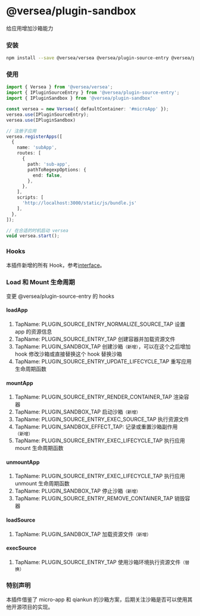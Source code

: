 # @versea/plugin-sandbox

给应用增加沙箱能力

### 安装

```bash
npm install --save @versea/versea @versea/plugin-source-entry @versea/plugin-sandbox
```

### 使用

```ts
import { Versea } from '@versea/versea';
import { IPluginSourceEntry } from '@versea/plugin-source-entry';
import { IPluginSandbox } from '@versea/plugin-sandbox'

const versea = new Versea({ defaultContainer: '#microApp' });
versea.use(IPluginSourceEntry);
versea.use(IPluginSandbox)

// 注册子应用
versea.registerApps([
  {
    name: 'subApp',
    routes: [
      {
        path: 'sub-app',
        pathToRegexpOptions: {
          end: false,
        },
      },
    ],
    scripts: [
      'http://localhost:3000/static/js/bundle.js'
    ],
  },
]);

// 在合适的时机启动 versea
void versea.start();
```

### Hooks

本插件新增的所有 Hook，参考[interface](./src/plugin/interface.ts)。

### Load 和 Mount 生命周期

变更 @versea/plugin-source-entry 的 hooks

#### loadApp
1. TapName: PLUGIN_SOURCE_ENTRY_NORMALIZE_SOURCE_TAP 设置 app 的资源信息
2. TapName: PLUGIN_SOURCE_ENTRY_TAP 创建容器并加载资源文件
3. TapName: PLUGIN_SANDBOX_TAP 创建沙箱`（新增）`，可以在这个之后增加 hook 修改沙箱或直接替换这个 hook 替换沙箱
4. TapName: PLUGIN_SOURCE_ENTRY_UPDATE_LIFECYCLE_TAP 重写应用生命周期函数

#### mountApp
1. TapName: PLUGIN_SOURCE_ENTRY_RENDER_CONTAINER_TAP 渲染容器
2. TapName: PLUGIN_SANDBOX_TAP 启动沙箱`（新增）`
3. TapName: PLUGIN_SOURCE_ENTRY_EXEC_SOURCE_TAP 执行资源文件
4. TapName: PLUGIN_SANDBOX_EFFECT_TAP: 记录或重置沙箱副作用`（新增）`
5. TapName: PLUGIN_SOURCE_ENTRY_EXEC_LIFECYCLE_TAP 执行应用 mount 生命周期函数

#### unmountApp
1. TapName: PLUGIN_SOURCE_ENTRY_EXEC_LIFECYCLE_TAP 执行应用 unmount 生命周期函数
2. TapName: PLUGIN_SANDBOX_TAP 停止沙箱`（新增）`
3. TapName: PLUGIN_SOURCE_ENTRY_REMOVE_CONTAINER_TAP 销毁容器

#### loadSource
1. TapName: PLUGIN_SANDBOX_TAP 加载资源文件`（新增）`

#### execSource
1. TapName: PLUGIN_SOURCE_ENTRY_TAP 使用沙箱环境执行资源文件`（替换）`

### 特别声明

本插件借鉴了 micro-app 和 qiankun 的沙箱方案，后期关注沙箱是否可以使用其他开源项目的实现。
